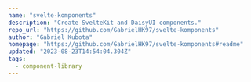 ```yaml
---
name: "svelte-komponents"
description: "Create SvelteKit and DaisyUI components."
repo_url: "https://github.com/GabrielHK97/svelte-komponents"
author: "Gabriel Kubota"
homepage: "https://github.com/GabrielHK97/svelte-komponents#readme"
updated: "2023-08-23T14:54:04.304Z"
tags: 
  - component-library
---
```

